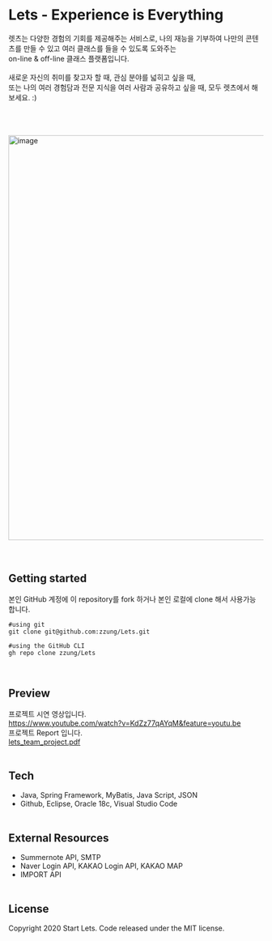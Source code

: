 # Lets - Experience is Everything
렛츠는 다양한 경험의 기회를 제공해주는 서비스로, 나의 재능을 기부하여 나만의 콘텐츠를 만들 수 있고 여러 클래스를 들을 수 있도록 도와주는 <br>
on-line & off-line 클래스 플랫폼입니다.  <br><br>
새로운 자신의 취미를 찾고자 할 때, 관심 분야를 넓히고 싶을 때, <br>
또는 나의 여러 경험담과 전문 지식을 여러 사람과 공유하고 싶을 때, 모두 렛츠에서 해보세요. :)

<br><br><br>
<img width="800" alt="image" src="https://user-images.githubusercontent.com/56067742/153417357-5d5d5a55-32bc-4f62-9471-a76b461d232e.png">
<br><br><br>

## Getting started
본인 GitHub 계정에 이 repository를 fork 하거나 본인 로컬에 clone 해서 사용가능 합니다. <br>
```
#using git
git clone git@github.com:zzung/Lets.git

#using the GitHub CLI
gh repo clone zzung/Lets
```
<br>

## Preview
프로젝트 시연 영상입니다. <br>
https://www.youtube.com/watch?v=KdZz77qAYqM&feature=youtu.be <br>
프로젝트 Report 입니다.<br>
[lets_team_project.pdf](https://github.com/zzung/BetterNow-StudyCafe/files/8045711/lets_team_project.pdf)
<br><br>

## Tech
* Java, Spring Framework, MyBatis, Java Script, JSON
* Github, Eclipse, Oracle 18c, Visual Studio Code
<br><br>

## External Resources
* Summernote API, SMTP
* Naver Login API, KAKAO Login API, KAKAO MAP
* IMPORT API
<br><br>

## License
Copyright 2020 Start Lets. Code released under the MIT license.

